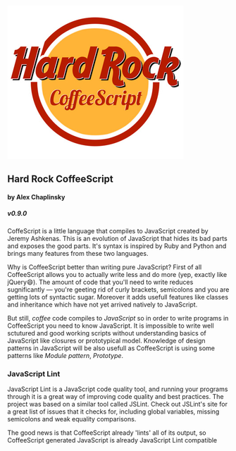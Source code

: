 ![Hard Rock CoffeeScript](assets/hard_rock.jpg)

## Hard Rock CoffeeScript

#### by Alex Chaplinsky
##### v0.9.0

CoffeScript is a little language that compiles to JavaScript created by Jeremy Ashkenas. This is an evolution of JavaScript that hides its bad parts and exposes the good parts. It's syntax is inspired by Ruby and Python and brings many features from these two languages.

Why is CoffeeScript better than writing pure JavaScript? First of all CoffeeScript allows you to actually write less and do more (yep, exactly like jQuery:smile:). The amount of code that you'll need to write reduces sugnificantly — you're geeting rid of curly brackets, semicolons and you are getting lots of syntactic sugar. Moreover it adds usefull features like classes and inheritance which have not yet arrived natively to JavaScript.

But still, *coffee* code compiles to *JavaScript* so in order to write programs in CoffeeScript you need to know JavaScript. It is impossible to write well sctutured and good working scripts without understanding basics of JavaScript like closures or prototypical model. Knowledge of design patterns in JavaScript will be also usefull as CoffeeScript is using some patterns like *Module pattern*, *Prototype*.

### JavaScript Lint

JavaScript Lint is a JavaScript code quality tool, and running your programs through it is a great way of improving code quality and best practices. The project was based on a similar tool called JSLint. Check out JSLint's site for a great list of issues that it checks for, including global variables, missing semicolons and weak equality comparisons.

The good news is that CoffeeScript already 'lints' all of its output, so CoffeeScript generated JavaScript is already JavaScript Lint compatible
